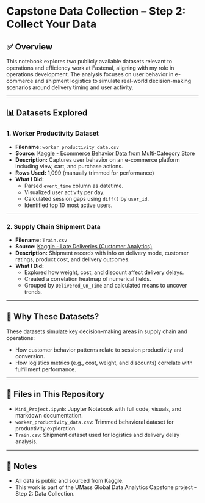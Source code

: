 # Capstone Data Collection – Step 2: Collect Your Data

## ✅ Overview

This notebook explores two publicly available datasets relevant to operations and efficiency work at Fastenal, aligning with my role in operations development. The analysis focuses on user behavior in e-commerce and shipment logistics to simulate real-world decision-making scenarios around delivery timing and user activity.

---

## 📊 Datasets Explored

### 1. Worker Productivity Dataset
- **Filename:** `worker_productivity_data.csv`
- **Source:** [Kaggle - Ecommerce Behavior Data from Multi-Category Store](https://www.kaggle.com/datasets/mkechinov/ecommerce-behavior-data-from-multi-category-store)
- **Description:** Captures user behavior on an e-commerce platform including view, cart, and purchase actions.
- **Rows Used:** 1,099 (manually trimmed for performance)
- **What I Did:**
  - Parsed `event_time` column as datetime.
  - Visualized user activity per day.
  - Calculated session gaps using `diff()` by `user_id`.
  - Identified top 10 most active users.

---

### 2. Supply Chain Shipment Data
- **Filename:** `Train.csv`
- **Source:** [Kaggle - Late Deliveries (Customer Analytics)](https://www.kaggle.com/datasets/prachi13/customer-analytics)
- **Description:** Shipment records with info on delivery mode, customer ratings, product cost, and delivery outcomes.
- **What I Did:**
  - Explored how weight, cost, and discount affect delivery delays.
  - Created a correlation heatmap of numerical fields.
  - Grouped by `Delivered_On_Time` and calculated means to uncover trends.

---

## 🧠 Why These Datasets?
These datasets simulate key decision-making areas in supply chain and operations:
- How customer behavior patterns relate to session productivity and conversion.
- How logistics metrics (e.g., cost, weight, and discounts) correlate with fulfillment performance.

---

## 📁 Files in This Repository
- `Mini_Project.ipynb`: Jupyter Notebook with full code, visuals, and markdown documentation.
- `worker_productivity_data.csv`: Trimmed behavioral dataset for productivity exploration.
- `Train.csv`: Shipment dataset used for logistics and delivery delay analysis.

---

## 📌 Notes
- All data is public and sourced from Kaggle.
- This work is part of the UMass Global Data Analytics Capstone project – Step 2: Data Collection.
